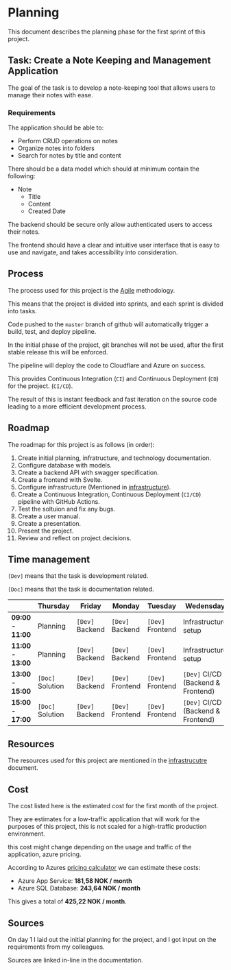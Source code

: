 # Planning

This document describes the planning phase for the first sprint of this project.

## Task: Create a Note Keeping and Management Application

The goal of the task is to develop a note-keeping tool that allows users to manage their notes with ease.

### Requirements

The application should be able to:

- Perform CRUD operations on notes
- Organize notes into folders
- Search for notes by title and content

There should be a data model which should at minimum contain the following:

- Note
  - Title
  - Content
  - Created Date

The backend should be secure only allow authenticated users to access their notes.

The frontend should have a clear and intuitive user interface that is easy to use and navigate, and takes accessibility into consideration.

## Process

The process used for this project is the [Agile](https://en.wikipedia.org/wiki/Agile_software_development) methodology.

This means that the project is divided into sprints, and each sprint is divided into tasks.

Code pushed to the `master` branch of github will automatically trigger a build, test, and deploy pipeline.

In the initial phase of the project, git branches will not be used, after the first stable release this will be enforced.

The pipeline will deploy the code to Cloudflare and Azure on success.

This provides Continuous Integration (`CI`) and Continuous Deployment (`CD`) for the project. (`CI/CD`).

The result of this is instant feedback and fast iteration on the source code leading to a more efficient development process.

## Roadmap

The roadmap for this project is as follows (in order):

1. Create initial planning, infratructure, and technology documentation.
2. Configure database with models.
3. Create a backend API with swagger specification.
4. Create a frontend with Svelte.
5. Configure infrastructure (Mentioned in [infrastructure](infrastructure.md)).
6. Create a Continuous Integration, Continuous Deployment (`CI/CD`) pipeline with GitHub Actions.
7. Test the soltuion and fix any bugs.
8. Create a user manual.
9. Create a presentation.
10. Present the project.
11. Review and reflect on project decisions.

## Time management

`[Dev]` means that the task is development related.

`[Doc]` means that the task is documentation related.

|                   | Thursday         | Friday          | Monday           | Tuesday          | Wedensday                          | Thursday         | Friday                |
| :---------------- | ---------------- | --------------- | ---------------- | ---------------- | ---------------------------------- | ---------------- | --------------------- |
| **09:00 - 11:00** | Planning         | `[Dev]` Backend | `[Dev]` Backend  | `[Dev]` Frontend | Infrastructure setup               | `[Doc]` Solution | Presentation & review |
| **11:00 - 13:00** | Planning         | `[Dev]` Backend | `[Dev]` Backend  | `[Dev]` Frontend | Infrastructure setup               | `[Doc]` Solution | Presentation & review |
| **13:00 - 15:00** | `[Doc]` Solution | `[Dev]` Backend | `[Dev]` Frontend | `[Dev]` Frontend | `[Dev]` CI/CD (Backend & Frontend) | `[Doc]` Solution | Presentation & review |
| **15:00 - 17:00** | `[Doc]` Solution | `[Dev]` Backend | `[Dev]` Frontend | `[Dev]` Frontend | `[Dev]` CI/CD (Backend & Frontend) | `[Doc]` Solution | Presentation & review |

## Resources

The resources used for this project are mentioned in the [infrastrucutre](infrastructure.md) document.

## Cost

The cost listed here is the estimated cost for the first month of the project.

They are estimates for a low-traffic application that will work for the purposes of this project, this is not scaled for a high-traffic production environment.

this cost might change depending on the usage and traffic of the application, azure pricing.

According to Azures [pricing calculator](https://azure.microsoft.com/nb-no/pricing/calculator/) we can estimate these costs:

- Azure App Service: **181,58 NOK / month**
- Azure SQL Database: **243,64 NOK / month**

This gives a total of **425,22 NOK / month**.

## Sources

On day 1 I laid out the initial planning for the project, and I got input on the requirements from my colleagues.

Sources are linked in-line in the documentation.
